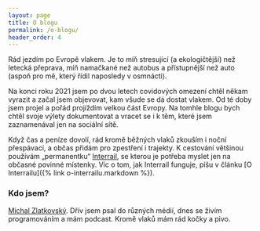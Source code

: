 ```yaml
---
layout: page
title: O blogu
permalink: /o-blogu/
header_order: 4
--- 
```


Rád jezdím po Evropě vlakem. Je to míň stresující (a ekologičtější) než letecká přeprava, míň namačkané než autobus a přístupnější než auto (aspoň pro mě, který řídil naposledy v osmnácti).

Na konci roku 2021 jsem po dvou letech covidových omezení chtěl někam vyrazit a začal jsem objevovat, kam všude se dá dostat vlakem. Od té doby jsem projel a pořád projíždím velkou část Evropy. Na tomhle blogu bych chtěl svoje výlety dokumentovat a vracet se i k těm, které jsem zaznamenával jen na sociální sítě.

Když čas a peníze dovolí, rád kromě běžných vlaků zkouším i noční přespávací, a občas přidám pro zpestření i trajekty. K cestování většinou používám „permanentku“ [Interrail](https://www.interrail.eu), se kterou je potřeba myslet jen na občasné povinné místenky. Víc o tom, jak Interrail funguje, píšu v článku [O Interrailu]({% link o-interrailu.markdown %}).

### Kdo jsem?
[Michal Zlatkovský](https://zlatkovsky.cz/). Dřív jsem psal do různých médií, dnes se živím programováním a mám podcast. Kromě vlaků mám rád kočky a pivo.
